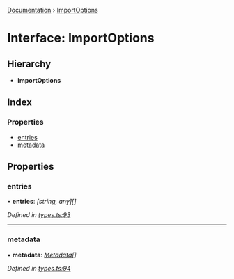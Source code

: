 [Documentation](../README.md) › [ImportOptions](importoptions.md)

# Interface: ImportOptions

## Hierarchy

* **ImportOptions**

## Index

### Properties

* [entries](importoptions.md#entries)
* [metadata](importoptions.md#metadata)

## Properties

###  entries

• **entries**: *[string, any][]*

*Defined in [types.ts:93](https://github.com/badbatch/cachemap/blob/b180798/packages/core/src/types.ts#L93)*

___

###  metadata

• **metadata**: *[Metadata](metadata.md)[]*

*Defined in [types.ts:94](https://github.com/badbatch/cachemap/blob/b180798/packages/core/src/types.ts#L94)*
